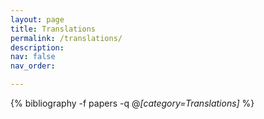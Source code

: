 ```yaml
---
layout: page
title: Translations
permalink: /translations/
description:
nav: false
nav_order:

---
```

<!-- _pages/projects.md -->
<div class="publications">

{% bibliography -f papers -q @*[category=Translations]* %}

</div>
